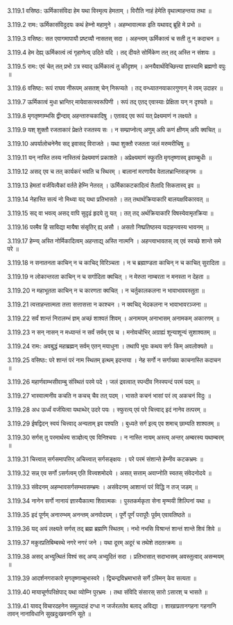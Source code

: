 3.119.1
वसिष्ठः:
ऊर्मिकासंविदा हेम यथा विस्मृत्य हेमताम् ।
विरौति नाहं हेमेति वृथात्माहन्तया तथा ॥


3.119.2
रामः:
ऊर्मिकासंविदुदयः कथं हेम्नो महामुने ।
अहम्भावात्मक इति यथावद् ब्रूहि मे प्रभो ॥


3.119.3
वसिष्ठः:
सत एवागमापायौ प्रष्टव्यौ नासतस् सदा ।
अहन्त्वम् ऊर्मिकात्वं च सती तु न कदाचन ॥


3.119.4
हेम देह्य् ऊर्मिकात्वं त्वं गृहाणेत्य् उदिते यदि ।
तद् दीयते सोर्मिकेण तत् तद् अस्ति न संशयः ॥


3.119.5
रामः:
एवं चेत् तत् प्रभो ऽत्र स्याद् ऊर्मिकात्वं तु कीदृशम् ।
अनयैवार्थविच्छित्त्या ज्ञास्यामि ब्रह्मणो वपुः ॥


3.119.6
वसिष्ठः:
रूपं राघव नीरूपम् असतश् चेन् निरूप्यते ।
तद् वन्ध्यातनयाकारगुणान् मे त्वम् उदाहर ॥


3.119.7
ऊर्मिकात्वं मुधा भ्रान्तिर् मायेवासत्स्वरूपिणी ।
रूपं तद् एतद् एवास्याः प्रेक्षिता यन् न दृश्यते ॥


3.119.8
मृगतृष्णाम्भसि द्वीन्दाव् अहन्तारुचकादिषु ।
एतावद् एव रूपं यत् प्रेक्ष्यमाणं न लक्ष्यते ॥


3.119.9
यश् शुक्तौ रजताकारं प्रेक्षते रजतस्य सः ।
न सम्प्राप्नोत्य् अणुम् अपि कणं क्षीणम् अपि क्वचित् ॥


3.119.10
अपर्यालोचनेनैव सद् इवासद् विराजते ।
यथा शुक्तौ रजतता जलं मरुमरीचिषु ॥


3.119.11
यन् नास्ति तस्य नास्तित्वं प्रेक्ष्यमाणं प्रकाशते ।
अप्रेक्ष्यमाणं स्फुरति मृगतृष्णास्व् इवाम्बुधीः ॥


3.119.12
असद् एव च तत् कार्यकरं भवति च स्थिरम् ।
बालानां मरणायैव वेतालभ्रान्तिसङ्गमः ॥


3.119.13
हेमतां वर्जयित्वैकां वर्तते हेम्नि नेतरत् ।
ऊर्मिकाकटकादित्वं तैलादि सिकतास्व् इव ॥


3.119.14
नेहास्ति सत्यं नो मिथ्या यद् यथा प्रतिभासते ।
तत् तथार्थक्रियाकारि बालयक्षविकारवत् ॥


3.119.15
सद् वा भवत्व् असद् वापि सुदृढं हृदये तु यत् ।
तत् तद् अर्थक्रियाकारि विषस्येवामृतक्रिया ॥


3.119.16
परमैव हि साविद्या मायैषा संसृतिर् ह्य् असौ ।
असतो निष्प्रतिष्ठस्य यदाहन्त्वस्य भावनम् ॥


3.119.17
हेम्न्य् अस्ति नोर्मिकादित्वम् अहन्ताद्य् अस्ति नात्मनि ।
अहन्त्वाभावतस् त्व् एवं स्वच्छे शान्ते समे परे ॥


3.119.18
न सनातनता काचिन् न च काचिद् विरिञ्चता ।
न च ब्रह्माण्डता काचिन् न च काचित् सुरादिता ॥


3.119.19
न लोकान्तरता काचिन् न च सर्गादिता क्वचित् ।
न मेरुता नाम्बरता न मनस्ता न देहता ॥


3.119.20
न महाभूतता काचिन् न च कारणता क्वचित् ।
न चर्तुकालकलना न भावाभाववस्तुता ॥


3.119.21
त्वत्ताहन्तात्मता तत्ता सत्तासत्ता न काश्चन ।
न क्वचिद् भेदकलना न भावाभावरञ्जना ॥


3.119.22
सर्वं शान्तं निरालम्भं ज्ञम् अच्छं शाश्वतं शिवम् ।
अनामयम् अनाभासम् अनामकम् अकारणम् ॥


3.119.23
न सन् नासन् न मध्यान्तं न सर्वं सर्वम् एव च ।
मनोवचोभिर् अग्राह्यं शून्याशून्यं सुशाश्वतम् ॥


3.119.24
रामः:
अवबुद्धं महाब्रह्मन् सर्वम् एतन् मयाधुना ।
तथापि भूयः कथय सर्गः किम् अवलोक्यते ॥


3.119.25
वसिष्ठः:
परे शान्तं परं नाम स्थितम् इत्थम् इदन्तया ।
नेह सर्गो न सर्गाख्या काचनास्ति कदाचन ॥


3.119.26
महार्णवाम्भसीवाम्बु संस्थितं परमे पदे ।
जलं द्रवत्वात् स्पन्दीव निस्स्पन्दं परमं पदम् ॥


3.119.27
भास्वात्मनीव कचति न कचच् चैव तत् पदम् ।
भासते कचनं भासां परं त्व् अकचनं विदुः ॥


3.119.28
अध ऊर्ध्वं वर्जयित्वा यथाब्धेर् उदरे पयः ।
स्फुरत्य् एवं परे चित्त्वाद् इदं नानेव तत्परम् ॥


3.119.29
ईषद्विदन् स्वयं चित्त्वाद् अन्यताम् इव पश्यति ।
बुध्यते सर्ग इत्य् एव शमाच् छाम्यति शाश्वतम् ॥


3.119.30
सर्गस् तु परमार्थस्य सञ्ज्ञेत्य् एव विनिश्चयः ।
न नास्ति नायम् अस्त्य् अन्तर् अम्बरस्य यथाम्बरम् ॥


3.119.31
चित्त्वात् सर्गसमापत्तिर् अचित्त्वात् सर्गसङ्क्षयः ।
परे परमं संशान्ते हेम्नीव कटकभ्रमः ॥


3.119.32
सन्न् एव सर्गो ऽसर्गत्वम् एति वित्त्वशमोदये ।
असत् सत्ताम् अवाप्नोति स्वतस् संवेदनोदये ॥


3.119.33
संवेदनम् अहम्भावसर्गसम्भवसम्भ्रमः ।
असंवेदनम् आशान्तं परं विद्धि न तज् जडम् ॥


3.119.34
नानेन सर्गो नानायं ज्ञास्यैकात्मा शिवात्मकः ।
पुस्तकर्मकृता सेना मृण्मयी शिल्पिनां यथा ॥


3.119.35
इदं पूर्णम् अनारम्भम् अनन्तम् अनवोदयम् ।
पूर्णे पूर्णं परापूरैः पूर्वम् एवावतिष्ठते ॥


3.119.36
यद् अयं लक्ष्यते सर्गस् तद् ब्रह्म ब्रह्मणि स्थितम् ।
नभो नभसि विश्रान्तं शान्तं शान्ते शिवं शिवे ॥


3.119.37
मकुरप्रतिबिम्बस्थे नगरे नगरं जने ।
यथा दूरम् अदूरं च तथेशे तदतत्क्रमः ॥


3.119.38
असद् अभ्युत्थितं विश्वं सद् अप्य् अभ्युदितं सदा ।
प्रतिभासात् सदाभासम् अवस्तुत्वाद् असन्मयम् ॥


3.119.39
आदर्शनगराकारे मृगतृष्णाम्बुभास्वरे ।
द्विचन्द्रविभ्रमाभासे सर्गे ऽस्मिन् केव सत्यता ॥


3.119.40
मायाचूर्णपरिक्षेपाद् यथा व्योम्नि पुरभ्रमः ।
तथा संविदि संसारस् सारो ऽसारश् च भासते ॥


3.119.41
यावद् विचारदहनेन समूलदाहं दग्धा न जर्जरलतेव बलाद् अविद्या ।
शाखाप्रतानगहना गहनानि तावन् नानाविधानि सुखदुःखवनानि सूते ॥

